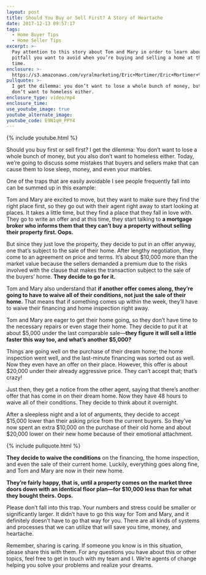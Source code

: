 ```yaml
---
layout: post
title: Should You Buy or Sell First? A Story of Heartache
date: 2017-12-13 09:57:17
tags:
  - Home Buyer Tips
  - Home Seller Tips
excerpt: >-
  Pay attention to this story about Tom and Mary in order to learn about a
  pitfall you want to avoid when you’re buying and selling a home at the same
  time.
enclosure: >-
  https://s3.amazonaws.com/vyralmarketing/Eric+Mortimer/Eric+Mortimer+%26+Associates+Buy+or+Sell+First.mp4
pullquote: >-
  I get the dilemma: you don’t want to lose a whole bunch of money, but you also
  don’t want to homeless either.
enclosure_type: video/mp4
enclosure_time:
use_youtube_image: true
youtube_alternate_image:
youtube_code: E9N1qH_PPY4
---
```



{% include youtube.html %}

Should you buy first or sell first? I get the dilemma: You don’t want to lose a whole bunch of money, but you also don’t want to homeless either. Today, we’re going to discuss some mistakes that buyers and sellers make that can cause them to lose sleep, money, and even your marbles.

One of the traps that are easily avoidable I see people frequently fall into can be summed up in this example:

Tom and Mary are excited to move, but they want to make sure they find the right place first, so they go out with their agent right away to start looking at places. It takes a little time, but they find a place that they fall in love with. They go to write an offer and at this time, they start talking to **a mortgage broker who informs them that they can’t buy a property without selling their property first. Oops.**

But since they just love the property, they decide to put in an offer anyway, one that’s subject to the sale of their home. After lengthy negotiation, they come to an agreement on price and terms. It’s about $10,000 more than the market value because the sellers demanded a premium due to the risks involved with the clause that makes the transaction subject to the sale of the buyers’ home. **They decide to go for it.&nbsp;**

Tom and Mary also understand that **if another offer comes along, they’re going to have to waive all of their conditions, not just the sale of their home.** That means that if something comes up within the week, they’ll have to waive their financing and home inspection right away.&nbsp;

Tom and Mary are eager to get their home going, so they don’t have time to the necessary repairs or even stage their home. They decide to put it at about $5,000 under the last comparable sale—**they figure it will sell a little faster this way too, and what’s another $5,000?**

Things are going well on the purchase of their dream home; the home inspection went well, and the last-minute financing was sorted out as well. Now they even have an offer on their place. However, this offer is about $20,000 under their already aggressive price. They can’t accept that; that’s crazy!

Just then, they get a notice from the other agent, saying that there’s another offer that has come in on their dream home. Now they have 48 hours to waive all of their conditions. They decide to think about it overnight.&nbsp;

After a sleepless night and a lot of arguments, they decide to accept $15,000 lower than their asking price from the current buyers. So they’ve now spent an extra $10,000 on the purchase of their old home and about $20,000 lower on their new home because of their emotional attachment.

{% include pullquote.html %}

**They decide to waive the conditions** on the financing, the home inspection, and even the sale of their current home. Luckily, everything goes along fine, and Tom and Mary are now in their new home.

**They’re fairly happy, that is, until a property comes on the market three doors down with an identical floor plan—for $10,000 less than for what they bought theirs. Oops.**

Please don’t fall into this trap. Your numbers and stress could be smaller or significantly larger. It didn’t have to go this way for Tom and Mary, and it definitely doesn’t have to go that way for you. There are all kinds of systems and processes that we can utilize that will save you time, money, and heartache.

Remember, sharing is caring. If someone you know is in this situation, please share this with them. For any questions you have about this or other topics, feel free to get in touch with my team and I. We’re agents of change helping you solve your problems and realize your dreams.
